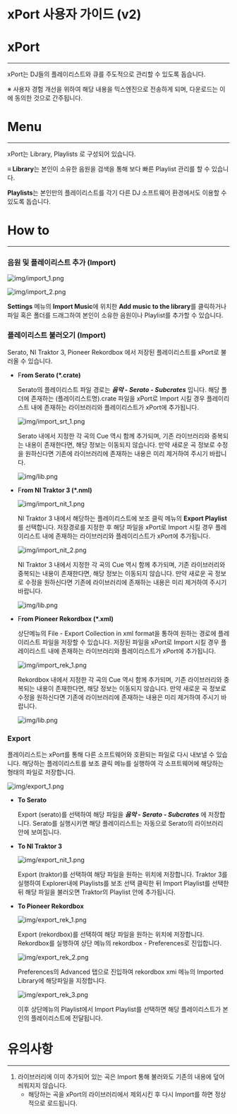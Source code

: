 # xPort 사용자 가이드 (v2)

# xPort

---

xPort는 DJ들의 플레이리스트와 큐를 주도적으로 관리할 수 있도록 돕습니다.  

※ 사용자 경험 개선을 위하여 해당 내용을 믹스엔진으로 전송하게 되며, 다운로드는 이에 동의한 것으로 간주됩니다.

# Menu

---

xPort는 Library, Playlists 로 구성되어 있습니다.

**≡ Library**는 본인이 소유한 음원을 검색을 통해 보다 빠른 Playlist 관리를 할 수 있습니다.

**Playlists**는 본인만의 플레이리스트를 각기 다른 DJ 소프트웨어 환경에서도 이용할 수 있도록 돕습니다.

# How to

---

### 음원 및 플레이리스트 추가 (Import)

![img/import_1.png](img/import_1.png)

![img/import_2.png](img/import_2.png)

**Settings** 메뉴의 **Import Music**에 위치한 **Add music to the library**를 클릭하거나 파일 혹은 폴더를 드래그하여 본인이 소유한 음원이나 Playlist를 추가할 수 있습니다.

### 플레이리스트 불러오기 (Import)

Serato, NI Traktor 3, Pioneer Rekordbox 에서 저장된 플레이리스트를 xPort로 불러올 수 있습니다.

- F**rom Serato (*.crate)**

    Serato의 플레이리스트 파일 경로는 ***음악* - _*Serato*_ - *Subcrates*** 입니다. 해당 폴더에 존재하는 (플레이리스트명).crate 파일을 xPort로 Import 시킬 경우 플레이리스트 내에 존재하는 라이브러리와 플레이리스트가 xPort에 추가됩니다.

    ![img/import_srt_1.png](img/import_srt_1.png)

    Serato 내에서 지정한 각 곡의 Cue 역시 함께 추가되며, 기존 라이브러리와 중복되는 내용이 존재한다면, 해당 정보는 이동되지 않습니다. 만약 새로운 곡 정보로 수정을 원하신다면 기존에 라이브러리에 존재하는 내용은 미리 제거하여 주시기 바랍니다. 

    ![img/lib.png](img/lib.png)

- F**rom NI Traktor 3 (*.nml)**

    ![img/import_nit_1.png](img/import_nit_1.png)

    NI Traktor 3 내에서 해당하는 플레이리스트에 보조 클릭 메뉴의 **Export Playlist**를 선택합니다. 저장경로를 지정한 후 해당 파일을 xPort로 Import 시킬 경우 플레이리스트 내에 존재하는 라이브러리와 플레이리스트가 xPort에 추가됩니다.

    ![img/import_nit_2.png](img/import_nit_2.png)

    NI Traktor 3 내에서 지정한 각 곡의 Cue 역시 함께 추가되며, 기존 라이브러리와 중복되는 내용이 존재한다면, 해당 정보는 이동되지 않습니다. 만약 새로운 곡 정보로 수정을 원하신다면 기존에 라이브러리에 존재하는 내용은 미리 제거하여 주시기 바랍니다. 

    ![img/lib.png](img/lib.png)

- F**rom Pioneer Rekordbox (*.xml)**

    상단메뉴의 File - Export Collection in xml format을 통하여 원하는 경로에 플레이리스트 파일을 저장할 수 있습니다. 저장된 파일을 xPort로 Import 시킬 경우 플레이리스트 내에 존재하는 라이브러리와 플레이리스트가 xPort에 추가됩니다.

    ![img/import_rek_1.png](img/import_rek_1.png)

    Rekordbox 내에서 지정한 각 곡의 Cue 역시 함께 추가되며, 기존 라이브러리와 중복되는 내용이 존재한다면, 해당 정보는 이동되지 않습니다. 만약 새로운 곡 정보로 수정을 원하신다면 기존에 라이브러리에 존재하는 내용은 미리 제거하여 주시기 바랍니다. 

    ![img/lib.png](img/lib.png)

### Export

플레이리스트는 xPort를 통해 다른 소프트웨어와 호환되는 파일로 다시 내보낼 수 있습니다. 해당하는 플레이리스트를 보조 클릭 메뉴를 실행하여 각 소프트웨어에 해당하는 형태의 파일로 저장합니다.

![img/export_1.png](img/export_1.png)

- **To Serato**

    Export (serato)를 선택하여 해당 파일을 ***음악* - _*Serato*_ - *Subcrates*** 에 저장합니다. Serato를 실행시키면 해당 플레이리스트는 자동으로 Serato의 라이브러리 안에 보여집니다.

- **To NI Traktor 3**

    ![img/export_nit_1.png](img/export_nit_1.png)

    Export (traktor)를 선택하여 해당 파일을 원하는 위치에 저장합니다. Traktor 3를 실행하여 Explorer내에 Playlists를 보조 선택 클릭한 뒤 Import Playlist를 선택한 뒤 해당 파일을 불러오면 Traktor의 Playlist 안에 추가됩니다.

- **To Pioneer Rekordbox**

    ![img/export_rek_1.png](img/export_rek_1.png)

    Export (rekordbox)를 선택하여 해당 파일을 원하는 위치에 저장합니다.  Rekordbox를 실행하여 상단 메뉴의 rekordbox - Preferences로 진입합니다.

    ![img/export_rek_2.png](img/export_rek_2.png)

    Preferences의 Advanced 탭으로 진입하여 rekordbox xmi 메뉴의 Imported Library에 해당파일을 지정합니다.

    ![img/export_rek_3.png](img/export_rek_3.png)

    이후 상단메뉴의 Playlist에서 Import Playlist를 선택하면 해당 플레이리스트가 본인의  플레이리스트에 전달됩니다.

# 유의사항

---

1. 라이브러리에 이미 추가되어 있는 곡은 Import 통해 불러와도 기존의 내용에 덮어씌워지지 않습니다.
    - 해당하는 곡을 xPort의 라이브러리에서 제외시킨 후 다시 Import를 하면 정상적으로 로드됩니다.